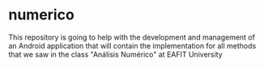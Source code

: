 # numerico
This repository is going to help with the development and management of an Android application that will contain the implementation for all methods that we saw in the class "Análisis Numérico" at EAFIT University  
